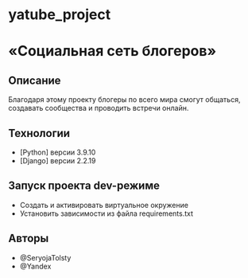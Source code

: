 # yatube_project

# «Социальная сеть блогеров»

## Описание

Благодаря этому проекту блогеры по всего мира смогут общаться, создавать сообщества и проводить встречи онлайн.

## Технологии

- [Python] версии 3.9.10
- [Django] версии 2.2.19

## Запуск проекта dev-режиме

- Создать и активировать виртуальное окружение
- Установить зависимости из файла requirements.txt

## Авторы

- @SeryojaTolsty
- @Yandex
